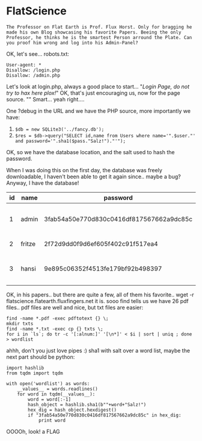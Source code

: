 # FlatScience

```The Professor on Flat Earth is Prof. Flux Horst. Only for bragging he made his own Blog showcasing his favorite Papers. Beeing the only Professor, he thinks he is the smartest Person arround the Plate. Can you proof him wrong and log into his Admin-Panel?```

OK, let's see...
robots.txt:
```
User-agent: *
Disallow: /login.php
Disallow: /admin.php
```

Let's look at login.php, always a good place to start...
"*Login Page, do not try to hax here plox!*"
OK, that's just encouraging us, now for the page source.
"*<!-- TODO: Remove ?debug-Parameter! -->*"
Smart... yeah right....

One ?debug in the URL and we have the PHP source, more importantly we have:
1. `$db = new SQLite3('../fancy.db');`
2. `$res = $db->query("SELECT id,name from Users where name='".$user."' and password='".sha1($pass."Salz!")."'");`

OK, so we have the database location, and the salt used to hash the password.

When I was doing this on the first day, the database was freely downloadable, I haven't been able to get it again since.. maybe a bug?
Anyway, I have the database!

|id|name|password|hint|
|---|---|---|---|
|1|admin|3fab54a50e770d830c0416df817567662a9dc85c|my fav word in my fav paper?!|
|2|fritze|2f72d9dd0f9d6ef605f402c91f517ea4|my love is...?|
|3|hansi|9e895c06352f4513fe179bf92b498397|the password is password|

OK, in his papers.. but there are quite a few, all of them his favorite..
wget -r flatscience.flatearth.fluxfingers.net it is.
sooo find tells us we have 26 pdf files.. pdf files are well and nice, but txt files are easier:
```
find -name *.pdf -exec pdftotext {} \;
mkdir txts
find -name *.txt -exec cp {} txts \;
for i in `ls`; do tr -c '[:alnum:]' '[\n*]' < $i | sort | uniq ; done > wordlist
```

ahhh, don't you just love pipes :)
sha1 with salt over a word list, maybe the next part should be python:
```
import hashlib
from tqdm import tqdm

with open('wordlist') as words:
    __values__ = words.readlines()
    for word in tqdm(__values__):
        word = word[:-1]
        hash_object = hashlib.sha1(b""+word+"Salz!")
        hex_dig = hash_object.hexdigest()
        if "3fab54a50e770d830c0416df817567662a9dc85c" in hex_dig:
            print word
```

OOOOh, look! a FLAG
